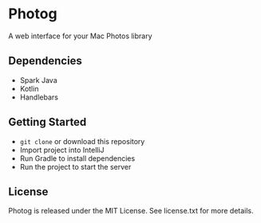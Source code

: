# Photog

A web interface for your Mac Photos library

## Dependencies

* Spark Java
* Kotlin
* Handlebars

## Getting Started

* `git clone` or download this repository
* Import project into IntelliJ
* Run Gradle to install dependencies
* Run the project to start the server

## License

Photog is released under the MIT License. See license.txt for more details.